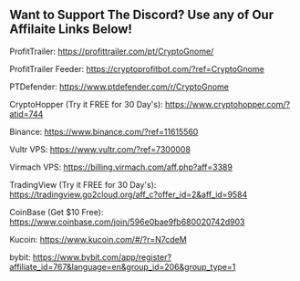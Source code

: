 ## Want to Support The Discord? Use any of Our Affilaite Links Below!

ProfitTrailer: https://profittrailer.com/pt/CryptoGnome/

ProfitTrailer Feeder: https://cryptoprofitbot.com/?ref=CryptoGnome

PTDefender: https://www.ptdefender.com/r/CryptoGnome

CryptoHopper (Try it FREE for 30 Day's): https://www.cryptohopper.com/?atid=744

Binance: https://www.binance.com/?ref=11615560

Vultr VPS: https://www.vultr.com/?ref=7300008

Virmach VPS: https://billing.virmach.com/aff.php?aff=3389

TradingView (Try it FREE for 30 Day's): https://tradingview.go2cloud.org/aff_c?offer_id=2&aff_id=9584

CoinBase (Get $10 Free): https://www.coinbase.com/join/596e0bae9fb680020742d903

Kucoin: https://www.kucoin.com/#/?r=N7cdeM

bybit: https://www.bybit.com/app/register?affiliate_id=767&language=en&group_id=206&group_type=1

